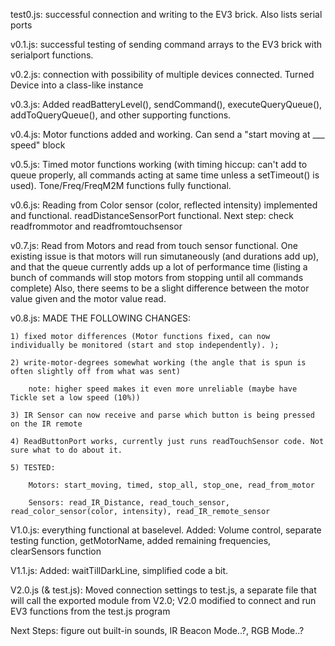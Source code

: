 test0.js: successful connection and writing to the EV3 brick. Also lists serial ports

v0.1.js: successful testing of sending command arrays to the EV3 brick with serialport functions.

v0.2.js: connection with possibility of multiple devices connected. Turned Device into a class-like instance

v0.3.js: Added readBatteryLevel(), sendCommand(), executeQueryQueue(), addToQueryQueue(), and other supporting functions.

v0.4.js: Motor functions added and working. Can send a "start moving at ___ speed" block

v0.5.js: Timed motor functions working (with timing hiccup: can't add to queue properly, all commands acting at same time unless a setTimeout() is used). 
         Tone/Freq/FreqM2M functions fully functional.

v0.6.js: Reading from Color sensor (color, reflected intensity) implemented and functional. readDistanceSensorPort functional.
         Next step: check readfrommotor and readfromtouchsensor

v0.7.js: Read from Motors and read from touch sensor functional. One existing issue is that motors will run simutaneously (and durations add up),
         and that the queue currently adds up a lot of performance time (listing a bunch of commands will stop motors from stopping until all commands complete)
         Also, there seems to be a slight difference between the motor value given and the motor value read.

v0.8.js: MADE THE FOLLOWING CHANGES:

    1) fixed motor differences (Motor functions fixed, can now individually be monitored (start and stop independently). );
    
    2) write-motor-degrees somewhat working (the angle that is spun is often slightly off from what was sent)
    
        note: higher speed makes it even more unreliable (maybe have Tickle set a low speed (10%))
        
    3) IR Sensor can now receive and parse which button is being pressed on the IR remote
    
    4) ReadButtonPort works, currently just runs readTouchSensor code. Not sure what to do about it.
    
    5) TESTED: 
            
        Motors: start_moving, timed, stop_all, stop_one, read_from_motor
        
        Sensors: read_IR_Distance, read_touch_sensor, read_color_sensor(color, intensity), read_IR_remote_sensor


V1.0.js: everything functional at baselevel. Added: Volume control, separate testing function, getMotorName, added remaining frequencies, clearSensors function

V1.1.js: Added: waitTillDarkLine, simplified code a bit.

V2.0.js (& test.js): Moved connection settings to test.js, a separate file that will call the exported module from V2.0; V2.0 modified to connect and run EV3 functions from the test.js program



Next Steps: figure out built-in sounds, IR Beacon Mode..?, RGB Mode..?